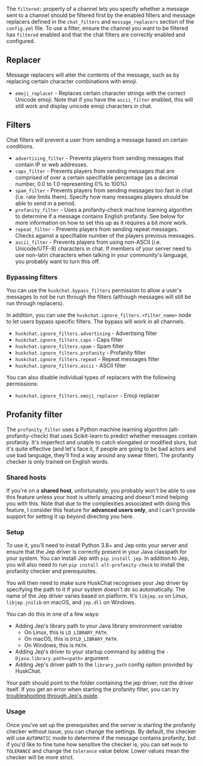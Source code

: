 The `filtered:` property of a channel lets you specify whether a message sent to a channel should be filtered first by the enabled filters and message replacers defined in the `chat_filters` and `message_replacers` section of the `config.yml` file. To use a filter, ensure the channel you want to be filtered has `filtered` enabled and that the chat filters are correctly enabled and configured.

## Replacer
Message replacers will alter the contents of the message, such as by replacing certain character combinations with emoji.

* `emoji_replacer` - Replaces certain character strings with the correct Unicode emoji. Note that if you have the `ascii_filter` enabled, this will still work and display unicode emoji characters in chat.

## Filters
Chat filters will prevent a user from sending a message based on certain conditions.

* `advertising_filter` - Prevents players from sending messages that contain IP or web addresses.
* `caps_filter` - Prevents players from sending messages that are comprised of over a certain specifiable percentage (as a decimal number, 0.0 to 1.0 representing 0% to 100%)
* `spam_filter` - Prevents players from sending messages too fast in chat (i.e. rate limits them). Specify how many messages players should be able to send in a period.
* `profanity_filter` - Uses a profanity-check machine learning algorithm to determine if a message contains English profanity. See below for more information on how to set this up as it requires a bit more work.
* `repeat_filter` - Prevents players from sending repeat messages. Checks against a specifiable number of the players previous messages.
* `ascii_filter` - Prevents players from using non-ASCII (i.e. Unicode/UTF-8) characters in chat. If members of your server need to use non-latin characters when talking in your community's language, you probably want to turn this off.

### Bypassing filters
You can use the `huskchat.bypass_filters` permission to allow a user's messages to not be run through the filters (although messages will still be run through replacers). 

In addition, you can use the `huskchat.ignore_filters.<filter_name>` node to let users bypass specific filters. The bypass will work in all channels.
* `huskchat.ignore_filters.advertising` - Advertising filter
* `huskchat.ignore_filters.caps` - Caps filter
* `huskchat.ignore_filters.spam` - Spam filter
* `huskchat.ignore_filters.profanity` - Profanity filter
* `huskchat.ignore_filters.repeat` - Repeat messages filter
* `huskchat.ignore_filters.ascii` - ASCII filter

You can also disable individual types of replacers with the following permissions:
* `huskchat.ignore_filters.emoji_replacer` - Emoji replacer

## Profanity filter 
The `profanity_filter` uses a Python machine learning algorithm (alt-profanity-check) that uses Scikit-learn to predict whether messages contain profanity. It's imperfect and unable to catch elongated or modified slurs, but it's quite effective (and let's face it, if people are going to be bad actors and use bad language, they'll find a way around any swear filter). The profanity checker is only trained on English words.

### Shared hosts
If you're on a **shared host**, unfortunately, you probably won't be able to use this feature unless your host is utterly amazing and doesn't mind helping you with this. Note that due to the complexities associated with doing this feature, I consider this feature for **advanced users only**, and I can't provide support for setting it up beyond directing you here.

### Setup
To use it, you'll need to install Python 3.8+ and Jep onto your server and ensure that the Jep driver is correctly present in your Java classpath for your system. You can install Jep with `pip install jep`. In addition to Jep, you will also need to run `pip install alt-profanity-check` to install the profanity checker and prerequisites.

You will then need to make sure HuskChat recognises your Jep driver by specifying the path to it if your system doesn't do so automatically. The name of the Jep driver varies based on platform. It's `libjep.so` on Linux, `libjep.jnilib` on macOS, and `jep.dll` on Windows.

You can do this in one of a few ways:
* Adding Jep's library path to your Java library environment variable
    - On Linux, this is `LD_LIBRARY_PATH`.
    - On macOS, this is `DYLD_LIBRARY_PATH`.
    - On Windows, this is `PATH`.
* Adding Jep's driver to your startup command by adding the `-Djava.library.path=<path>` argument
* Adding Jep's driver path to the `library_path` config option provided by HuskChat.

Your path should point to the folder containing the jep driver, not the driver itself. If you get an error when starting the profanity filter, you can try [troubleshooting through Jep's guide](https://github.com/ninia/jep/wiki/FAQ#how-do-i-fix-unsatisfied-link-error-no-jep-in-javalibrarypath).

### Usage
Once you've set up the prerequisites and the server is starting the profanity checker without issue, you can change the
settings. By default, the checker will use `AUTOMATIC` mode to determine if the message contains profanity, but if you'd
like to fine tune how sensitive the checker is, you can set `mode` to `TOLERANCE` and change the `tolerance` value
below. Lower values mean the checker will be more strict.
